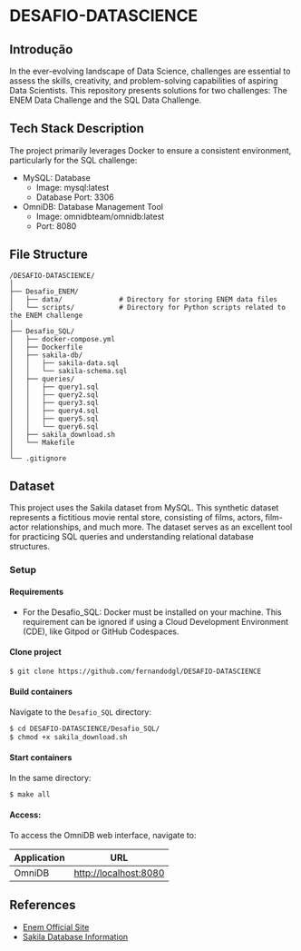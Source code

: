 # DESAFIO-DATASCIENCE

## Introdução

In the ever-evolving landscape of Data Science, challenges are essential to assess the skills, creativity, and problem-solving capabilities of aspiring Data Scientists. This repository presents solutions for two challenges: The ENEM Data Challenge and the SQL Data Challenge.

## Tech Stack Description

The project primarily leverages Docker to ensure a consistent environment, particularly for the SQL challenge:

- MySQL: Database
    - Image: mysql:latest
    - Database Port: 3306
- OmniDB: Database Management Tool
    - Image: omnidbteam/omnidb:latest
    - Port: 8080

## File Structure

```
/DESAFIO-DATASCIENCE/
│
├── Desafio_ENEM/
│   ├── data/              # Directory for storing ENEM data files
│   └── scripts/           # Directory for Python scripts related to the ENEM challenge
│
├── Desafio_SQL/
│   ├── docker-compose.yml
│   ├── Dockerfile
│   ├── sakila-db/
│   │   ├── sakila-data.sql
│   │   └── sakila-schema.sql
│   ├── queries/
│   │   ├── query1.sql
│   │   ├── query2.sql
│   │   ├── query3.sql
│   │   ├── query4.sql
│   │   ├── query5.sql
│   │   └── query6.sql
│   ├── sakila_download.sh
│   └── Makefile
│
└── .gitignore
```

## Dataset

This project uses the Sakila dataset from MySQL. This synthetic dataset represents a fictitious movie rental store, consisting of films, actors, film-actor relationships, and much more. The dataset serves as an excellent tool for practicing SQL queries and understanding relational database structures.

### Setup

#### Requirements

- For the Desafio_SQL: Docker must be installed on your machine. This requirement can be ignored if using a Cloud Development Environment (CDE), like Gitpod or GitHub Codespaces.

#### Clone project

```bash
$ git clone https://github.com/fernandodgl/DESAFIO-DATASCIENCE
```

#### Build containers

Navigate to the `Desafio_SQL` directory:

```bash
$ cd DESAFIO-DATASCIENCE/Desafio_SQL/
$ chmod +x sakila_download.sh
```

#### Start containers

In the same directory:

```bash
$ make all
```

#### Access:

To access the OmniDB web interface, navigate to:

|        Application        |URL                          |
|----------------|-------------------------------|    
|OmniDB | [http://localhost:8080](http://localhost:8080)|

## References

- [Enem Official Site](https://www.gov.br/inep/pt-br/areas-de-atuacao/avaliacao-e-exames-educacionais/enem)
- [Sakila Database Information](https://dev.mysql.com/doc/sakila/en/sakila-preface.html)
